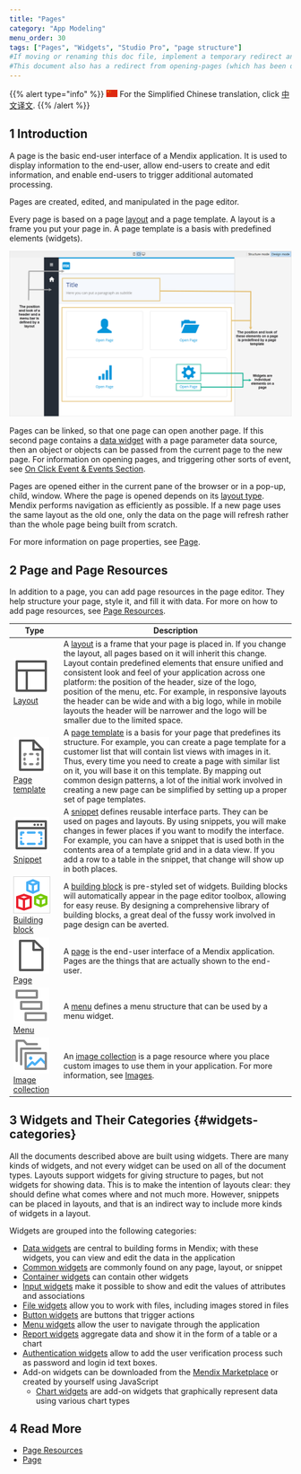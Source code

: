 ```yaml
---
title: "Pages"
category: "App Modeling"
menu_order: 30
tags: ["Pages", "Widgets", "Studio Pro", "page structure"]
#If moving or renaming this doc file, implement a temporary redirect and let the respective team know they should update the URL in the product. See Mapping to Products for more details.
#This document also has a redirect from opening-pages (which has been deleted)
---
```


{{% alert type="info" %}}
<img src="attachments/chinese-translation/china.png" style="display: inline-block; margin: 0" /> For the Simplified Chinese translation, click [中文译文](https://cdn.mendix.tencent-cloud.com/documentation/).
{{% /alert %}}

## 1 Introduction

A page is the basic end-user interface of a Mendix application. It is used to display information to the end-user, allow end-users to create and edit information, and enable end-users to trigger additional automated processing.

Pages are created, edited, and manipulated in the page editor. 

Every page is based on a page [layout](layout) and a page template. A layout is a frame you put your page in. A page template is a basis with predefined elements (widgets).  

![](attachments/pages/page-structure.png)

Pages can be linked, so that one page can open another page. If this second page contains a [data widget](data-widgets) with a page parameter data source, then an object or objects can be passed from the current page to the new page. For information on opening pages, and triggering other sorts of event, see [On Click Event & Events Section](on-click-event).

Pages are opened either in the current pane of the browser or in a pop-up, child, window. Where the page is opened depends on its [layout type](layout#layout-type). Mendix performs navigation as efficiently as possible. If a new page uses the same layout as the old one, only the data on the page will refresh rather than the whole page being built from scratch.

For more information on page properties, see [Page](page).

## 2 Page and Page Resources

In addition to a page, you can add page resources in the page editor. They help structure your page, style it, and fill it with data. For more on how to add page resources, see [Page Resources](page-resources). 

Type | Description
--- | ---
[![](attachments/pages/layout-icon.png)Layout](layout) | A [layout](layout) is a frame that your page is placed in. If you change the layout, all pages based on it will inherit this change. <br />Layout contain predefined elements that ensure unified and consistent look and feel of your application across one platform: the position of the header, size of the logo, position of the menu, etc. For example, in responsive layouts the header can be wide and with a big logo, while in mobile layouts the header will be narrower and the logo will be smaller due to the limited space. 
[![](attachments/pages/page-template-icon.png)Page template](page-templates) | A [page template](page-templates) is a basis for your page that predefines its structure. For example, you can create a page template for a customer list that will contain list views with images in it. Thus, every time you need to create a page with similar list on it, you will base it on this template.    By mapping out common design patterns, a lot of the initial work involved in creating a new page can be simplified by setting up a proper set of page templates. 
[![](attachments/pages/snippet-icon.png)Snippet](snippet) | A [snippet](snippet) defines reusable interface parts. They can be used on pages and layouts. By using snippets, you will make changes in fewer places if you want to modify the interface. For example, you can have a snippet that is used both in the contents area of a template grid and in a data view. If you add a row to a table in the snippet, that change will show up in both places. 
[![](attachments/pages/building-block-icon.png)Building block](building-block) | A [building block](building-block) is pre-styled set of widgets. Building blocks will automatically appear in the page editor toolbox, allowing for easy reuse. By designing a comprehensive library of building blocks, a great deal of the fussy work involved in page design can be averted. 
[![](attachments/pages/page-icon.png)Page](page) | A [page](page) is the end-user interface of a Mendix application. Pages are the things that are actually shown to the end-user. 
[![](attachments/pages/menu-icon.png)Menu](menu) | A [menu](menu) defines a menu structure that can be used by a menu widget. 
[![](attachments/pages/image-collection-icon.png)Image collection](image-collection) | An [image collection](image-collection) is a page resource where you place custom images to use them in your application. For more information, see [Images](images). 

## 3 Widgets and Their Categories {#widgets-categories}

All the documents described above are built using widgets. There are many kinds of widgets, and not every widget can be used on all of the document types. Layouts support widgets for giving structure to pages, but not widgets for showing data. This is to make the intention of layouts clear: they should define what comes where and not much more. However, snippets can be placed in layouts, and that is an indirect way to include more kinds of widgets in a layout.

Widgets are grouped into the following categories:

* [Data widgets](data-widgets) are central to building forms in Mendix; with these widgets, you can view and edit the data in the application
* [Common widgets](common-widgets) are commonly found on any page, layout, or snippet
* [Container widgets](container-widgets) can contain other widgets
* [Input widgets](input-widgets) make it possible to show and edit the values of attributes and associations
* [File widgets](file-widgets) allow you to work with files, including images stored in files
* [Button widgets](button-widgets) are buttons that trigger actions
* [Menu widgets](menu-widgets) allow the user to navigate through the application
* [Report widgets](report-widgets) aggregate data and show it in the form of a table or a chart
* [Authentication widgets](authentication-widgets) allow to add the user verification process such as password and login id text boxes.
* Add-on widgets can be downloaded from the [Mendix Marketplace](https://appstore.mendix.com/) or created by yourself using JavaScript
  * [Chart widgets](chart-widgets) are add-on widgets that graphically represent data using various chart types

## 4 Read More

* [Page Resources](page-resources)
* [Page](page)